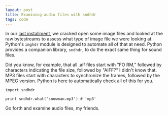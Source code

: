 ```yaml
---
layout: post
title: Examining audio files with sndhdr
tags: code
---
```


In our [last installment](/2015/01/17/the-images-are-coming-from-inside-the-bytestreams.html), we cracked open some image files and looked at the raw bytestreams to assess what type of image file we were looking at. Python's `imghdr` module is designed to automate all of that at need. Python provides a companion library, `sndhdr`, to do the exact same thing for sound files. 

Did you know, for example, that all .aif files start with "FO RM," followed by characters indicating the file size, followed by "AIFF?" I didn't know that. MP3 files start with characters to synchronize the frames, followed by the MPEG version. Python is here to automatically check all of this for you.

	import sndhdr

	print sndhdr.what('snowman.mp3') # 'mp3'

Go forth and examine audio files, my friends.
